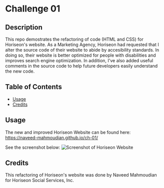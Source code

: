 # Challenge 01

## Description

This repo demostrates the refactoring of code (HTML and CSS) for Horiseon's website. As a Marketing Agency, Horiseon had requested that I
alter the source code of their website to abide by accesibility standards. In doing so, their website is better optimized for people with disabilities and improves search engine optimization. In addition, I've also added useful comments in the source code to help future developers easily understand the new code.

## Table of Contents

- [Usage](#usage)
- [Credits](#credits)

## Usage

The new and improved Horiseon Website can be found here: https://naveed-mahmoudian.github.io/ch-01/

See the screenshot below:
![Screenshot of Horiseon Website](assets/images/horiseon-website-screenshot.png)

## Credits

This refactoring of Horiseon's website was done by Naveed Mahmoudian for Horiseon Social Services, Inc.
